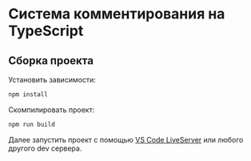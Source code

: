 # Система комментирования на TypeScript

## Сборка проекта

Установить зависимости:
```bash
npm install
```

Скомпилировать проект:
```bash
npm run build
```

Далее запустить проект с помощью [VS Code LiveServer](https://marketplace.visualstudio.com/items?itemName=ritwickdey.LiveServer) или любого другого dev сервера.